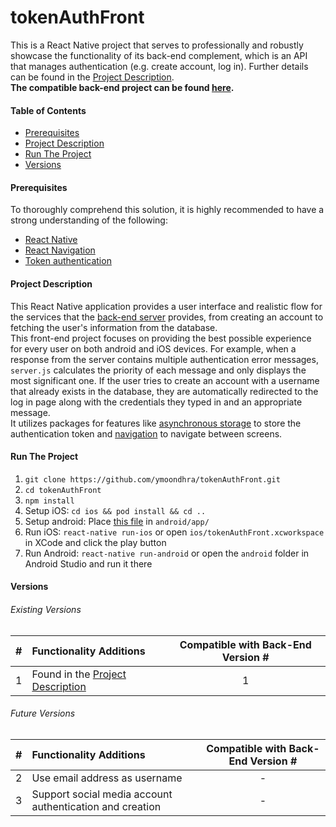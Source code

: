 # tokenAuthFront
This is a React Native project that serves to professionally and robustly showcase the functionality of its back-end complement, which is an API that manages authentication (e.g. create account, log in). Further details can be found in the [Project Description](#Project-Description).    
**The compatible back-end project can be found [here](https://github.com/ymoondhra/django-token-base).** 

#### Table of Contents ####
  * [Prerequisites](#Prerequisites)
  * [Project Description](#Project-Description)
  * [Run The Project](#Run-The-Project)
  * [Versions](#Versions)

#### Prerequisites ####
To thoroughly comprehend this solution, it is highly recommended to have a strong understanding of the following:
  * [React Native](https://facebook.github.io/react-native/)
  * [React Navigation](https://reactnavigation.org/)
  * [Token authentication](https://scotch.io/tutorials/the-ins-and-outs-of-token-based-authentication)    

#### Project Description ####
This React Native application provides a user interface and realistic flow for the services that the 
[back-end server](https://github.com/ymoondhra/django-token-base) provides, from creating an account 
to fetching the user's information from the database.      
This front-end project focuses on providing the best possible experience for every user on both android and iOS devices. For example, when a response from the server contains multiple authentication error messages, `server.js` calculates the priority of each message and only displays the most significant one. If the user tries to create an account with a username that already exists in the database, they are automatically redirected to the log in page along with the credentials they typed in and an appropriate message.      
It utilizes packages for features like [asynchronous storage](https://github.com/react-native-community/async-storage) to store the authentication token and [navigation](https://reactnavigation.org/) to navigate between screens.     

#### Run The Project ####
1. `git clone https://github.com/ymoondhra/tokenAuthFront.git`
2. `cd tokenAuthFront`
3. `npm install`
4. Setup iOS: `cd ios && pod install && cd ..`
5. Setup android: Place [this file](https://raw.githubusercontent.com/facebook/react-native/master/template/android/app/debug.keystore) in `android/app/`
5. Run iOS: `react-native run-ios` or open `ios/tokenAuthFront.xcworkspace` in XCode and click the play button
6. Run Android: `react-native run-android` or open the `android` folder in Android Studio and run it there

#### Versions ####

###### Existing Versions ######
|  #  | Functionality Additions | Compatible with Back-End Version #  |  
|:---:| :---------------------- | :---------------------------------: |  
|  1  | Found in the [Project Description](#Project-Description) | 1  | 

###### Future Versions ######
|  #  | Functionality Additions | Compatible with Back-End Version #  |  
|:---:| :---------------------- | :---------------------------------: |  
|  2  | Use email address as username |               -               |
|  3  | Support social media account authentication and creation | -  | 
